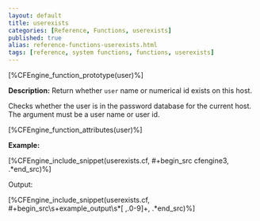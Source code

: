 ```yaml
---
layout: default
title: userexists
categories: [Reference, Functions, userexists]
published: true
alias: reference-functions-userexists.html
tags: [reference, system functions, functions, userexists]
---
```


[%CFEngine_function_prototype(user)%]

**Description:** Return whether `user` name or numerical id exists on this 
host.

Checks whether the user is in the password database for the current host. The
argument must be a user name or user id.

[%CFEngine_function_attributes(user)%]

**Example:**

[%CFEngine_include_snippet(userexists.cf, #\+begin_src cfengine3, .*end_src)%]

Output:

[%CFEngine_include_snippet(userexists.cf, #\+begin_src\s+example_output\s*[ ,.0-9]+, .*end_src)%]

